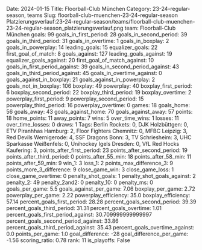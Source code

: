 Date: 2024-01-15
Title: Floorball-Club München
Category: 23-24-regular-season, teams
Slug: floorball-club-muenchen-23-24-regular-season
Platzierungsverlauf:23-24-regular-season/teams/floorball-club-muenchen-23-24-regular-season_platzierungsverlauf.png
team: Floorball-Club München
goals: 99
goals_in_first_period: 28
goals_in_second_period: 39
goals_in_third_period: 31
goals_in_overtime: 1
goals_in_boxplay: 2
goals_in_powerplay: 14
leading_goals: 15
equalizer_goals: 22
first_goal_of_match: 8
goals_against: 127
leading_goals_against: 19
equalizer_goals_against: 20
first_goal_of_match_against: 10
goals_in_first_period_against: 39
goals_in_second_period_against: 43
goals_in_third_period_against: 45
goals_in_overtime_against: 0
goals_against_in_boxplay: 21
goals_against_in_powerplay: 2
goals_not_in_boxplay: 106
boxplay: 49
powerplay: 40
boxplay_first_period: 6
boxplay_second_period: 22
boxplay_third_period: 19
boxplay_overtime: 2
powerplay_first_period: 9
powerplay_second_period: 15
powerplay_third_period: 16
powerplay_overtime: 0
games: 18
goals_home: 56
goals_away: 43
goals_against_home: 70
goals_against_away: 57
points: 18
home_points: 11
away_points: 7
wins: 5
over_time_wins: 1
losses: 11
over_time_losses: 0
draws: 1
Tags:  Berlin Rockets: 0,  DJK Holzbüttgen: 0,  ETV Piranhhas Hamburg: 2,  Floor Fighters Chemnitz: 0,  MFBC Leipzig: 3,  Red Devils Wernigerode: 4,  SSF Dragons Bonn: 3,  TV Schriesheim: 3,  UHC Sparkasse Weißenfels: 0,  Unihockey Igels Dresden: 0,  VfL Red Hocks Kaufering: 3,
points_after_first_period: 23
points_after_second_period: 19
points_after_third_period: 0
points_after_55_min: 18
points_after_58_min: 11
points_after_59_min: 9
win_1: 3
loss_1: 2
points_max_difference_3: 9
points_more_3_difference: 9
close_game_win: 3
close_game_loss: 1
close_game_overtime: 0
penalty_shot_goals: 1
penalty_shot_goals_against: 2
penalty_2: 49
penalty_2and2: 0
penalty_10: 0
penalty_ms: 0
goals_per_game: 5.5
goals_against_per_game: 7.06
boxplay_per_game: 2.72
powerplay_per_game: 2.22
powerplay_efficiency: 35.0
boxplay_efficiency: 57.14
percent_goals_first_period: 28.28
percent_goals_second_period: 39.39
percent_goals_third_period: 31.31
percent_goals_overtime: 1.01
percent_goals_first_period_against: 30.709999999999997
percent_goals_second_period_against: 33.86
percent_goals_third_period_against: 35.43
percent_goals_overtime_against: 0.0
points_per_game: 1.0
goal_difference: -28
goal_difference_per_game: -1.56
scoring_ratio: 0.78
rank: 11
is_playoffs: False
